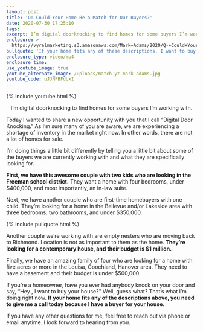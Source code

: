 ```yaml
---
layout: post
title: 'Q: Could Your Home Be a Match for Our Buyers?'
date: 2020-07-30 17:25:10
tags:
excerpt: I’m digital doorknocking to find homes for some buyers I’m working with.
enclosure: >-
  https://vyralmarketing.s3.amazonaws.com/Mark+Adams/2020/Q-+Could+Your+Home+Be+a+Match+for+Our+Buyers_.mp4
pullquote: 'If your home fits any of these descriptions, I want to buy your house.'
enclosure_type: video/mp4
enclosure_time:
use_youtube_image: true
youtube_alternate_image: /uploads/match-yt-mark-adams.jpg
youtube_code: uJJNFBFdUxI
---
```


{% include youtube.html %}

<p style="text-align:center">I’m digital doorknocking to find homes for some buyers I’m working with.</p>

Today I wanted to share a new opportunity with you that I call “Digital Door Knocking.” As I’m sure many of you are aware, we are experiencing a shortage of inventory in the market right now. In other words, there are not a lot of homes for sale.

I’m doing things a little bit differently by telling you a little bit about some of the buyers we are currently working with and what they are specifically looking for.

**First, we have this awesome couple with two kids who are looking in the Freeman school district.** They want a home with four bedrooms, under $400,000, and most importantly, an in-law suite.&nbsp;

Next, we have another couple who are first-time homebuyers with one child. They’re looking for a home in the Bellevue and/or Lakeside area with three bedrooms, two bathrooms, and under $350,000.

{% include pullquote.html %}

Another couple we’re working with are empty nesters who are moving back to Richmond. Location is not as important to them as the home. **They’re looking for a contemporary house, and their budget is $1 million.**

Finally, we have an amazing family of four who are looking for a home with five acres or more in the Louisa, Goochland, Hanover area. They need to have a basement and their budget is under $500,000.

If you’re a homeowner, have you ever had anybody knock on your door and say, “Hey , I want to buy your house?” Well, guess what? That’s what I’m doing right now. **If your home fits any of the descriptions above, you need to give me a call today because I have a buyer for your house.&nbsp;**

If you have any other questions for me, feel free to reach out via phone or email anytime. I look forward to hearing from you.